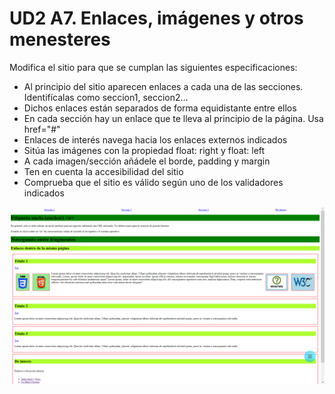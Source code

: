 # UD2 A7. Enlaces, imágenes y otros menesteres

Modifica el sitio para que se cumplan las siguientes especificaciones:
- Al principio del sitio aparecen enlaces a cada una de las secciones. Identifícalas como seccion1, seccion2...
- Dichos enlaces están separados de forma equidistante entre ellos
- En cada sección hay un enlace que te lleva al principio de la página. Usa href="#"
- Enlaces de interés navega hacia los enlaces externos indicados
- Sitúa las imágenes con la propiedad     float: right y     float: left
- A cada imagen/sección añádele el borde, padding y margin  
- Ten en cuenta la accesibilidad del sitio
- Comprueba que el sitio es válido según uno de los validadores indicados

![objetivo](img/objetivo.png)
  
